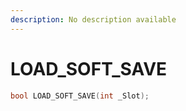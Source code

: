 ```yaml
---
description: No description available 
---
```


# LOAD_SOFT_SAVE

```cpp
bool LOAD_SOFT_SAVE(int _Slot);
```